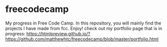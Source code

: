# freecodecamp
My progress in Free Code Camp. In this repository, you will mainly find the projects I have made from fcc. Enjoy!
check out my portfolio page that is in progress: https://htmlpreview.github.io/?https://github.com/matthewhtc/freecodecamp/blob/master/portfolio.html
